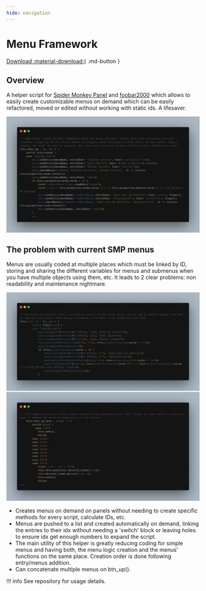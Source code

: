 ```yaml
---
hide: navigation
---
```


# Menu Framework

[Download :material-download:](https://github.com/regorxxx/Menu-Framework-SMP){ .md-button }

## Overview

A helper script for [Spider Monkey Panel](https://theqwertiest.github.io/foo_spider_monkey_panel)
 and [foobar2000](https://www.foobar2000.org) which allows to easily create customizable menus
 on demand which can be easily refactored, moved or edited without working with static ids. A lifesaver.
 
![Menu Framework](../images/mf_1.png)

## The problem with current SMP menus
Menus are usually coded at multiple places which must be linked by ID, storing and sharing
 the different variables for menus and submenus when you have multiple objects using them,
 etc. It leads to 2 clear problems: non readability and maintenance nightmare.
 
![Menu Framework old 1](../images/mf_2.png)
![Menu Framework old 2](../images/mf_3.png)

 - Creates menus on demand on panels without needing to create specific methods for every script,
 calculate IDs, etc.  
- Menus are pushed to a list and created automatically on demand, linking the entries to their
 idx without needing a 'switch' block or leaving holes to ensure idx get enough numbers to expand the script.  
- The main utility of this helper is greatly reducing coding for simple menus and having both,
 the menu logic creation and the menus' functions on the same place. Creation order is done 
 following entry/menus addition.
- Can concatenate multiple menus on btn_up().

!!! info
	See repository for usage details.